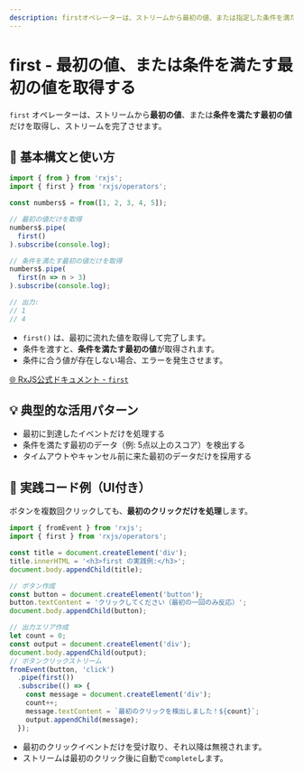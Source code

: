 ```yaml
---
description: firstオペレーターは、ストリームから最初の値、または指定した条件を満たす最初の値だけを取得し、その後ストリームを完了させます。最初に到達したイベントだけを処理したい場合や初回データの取得に便利です。
---
```


# first - 最初の値、または条件を満たす最初の値を取得する

`first` オペレーターは、ストリームから**最初の値**、または**条件を満たす最初の値**だけを取得し、ストリームを完了させます。


## 🔰 基本構文と使い方

```ts
import { from } from 'rxjs';
import { first } from 'rxjs/operators';

const numbers$ = from([1, 2, 3, 4, 5]);

// 最初の値だけを取得
numbers$.pipe(
  first()
).subscribe(console.log);

// 条件を満たす最初の値だけを取得
numbers$.pipe(
  first(n => n > 3)
).subscribe(console.log);

// 出力:
// 1
// 4
```

- `first()` は、最初に流れた値を取得して完了します。
- 条件を渡すと、**条件を満たす最初の値**が取得されます。
- 条件に合う値が存在しない場合、エラーを発生させます。

[🌐 RxJS公式ドキュメント - `first`](https://rxjs.dev/api/operators/first)


## 💡 典型的な活用パターン

- 最初に到達したイベントだけを処理する
- 条件を満たす最初のデータ（例: 5点以上のスコア）を検出する
- タイムアウトやキャンセル前に来た最初のデータだけを採用する


## 🧠 実践コード例（UI付き）

ボタンを複数回クリックしても、**最初のクリックだけを処理**します。

```ts
import { fromEvent } from 'rxjs';
import { first } from 'rxjs/operators';

const title = document.createElement('div');
title.innerHTML = '<h3>first の実践例:</h3>';
document.body.appendChild(title);

// ボタン作成
const button = document.createElement('button');
button.textContent = 'クリックしてください（最初の一回のみ反応）';
document.body.appendChild(button);

// 出力エリア作成
let count = 0;
const output = document.createElement('div');
document.body.appendChild(output);
// ボタンクリックストリーム
fromEvent(button, 'click')
  .pipe(first())
  .subscribe(() => {
    const message = document.createElement('div');
    count++;
    message.textContent = `最初のクリックを検出しました！${count}`;
    output.appendChild(message);
  });
```

- 最初のクリックイベントだけを受け取り、それ以降は無視されます。
- ストリームは最初のクリック後に自動で`complete`します。
